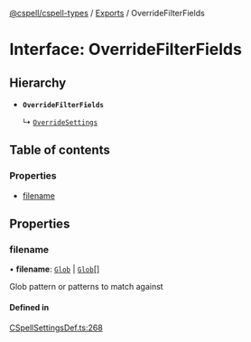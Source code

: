 [@cspell/cspell-types](../README.md) / [Exports](../modules.md) / OverrideFilterFields

# Interface: OverrideFilterFields

## Hierarchy

- **`OverrideFilterFields`**

  ↳ [`OverrideSettings`](OverrideSettings.md)

## Table of contents

### Properties

- [filename](OverrideFilterFields.md#filename)

## Properties

### filename

• **filename**: [`Glob`](../modules.md#glob) \| [`Glob`](../modules.md#glob)[]

Glob pattern or patterns to match against

#### Defined in

[CSpellSettingsDef.ts:268](https://github.com/streetsidesoftware/cspell/blob/27fe1d6b/packages/cspell-types/src/CSpellSettingsDef.ts#L268)
